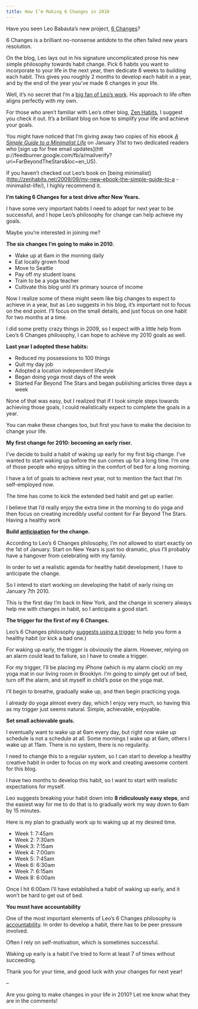 ```yaml
---
title: How I’m Making 6 Changes in 2010
---
```


Have you seen Leo Babauta’s new project, [6
Changes](http://www.6changes.com/)?

6 Changes is a brilliant no-nonsense antidote to the often failed new years
resolution.

On the blog, Leo lays out in his signature uncomplicated prose his new simple
philosophy towards habit change. Pick 6 habits you want to incorporate to your
life in the next year, then dedicate 8 weeks to building each habit. This
gives you roughly 2 months to develop each habit in a year, and by the end of
the year you’ve made 6 changes in your life.

Well, it’s no secret that I’m a [big fan of Leo’s
work](http://www.farbeyondthestars.com/?p=569). His approach to life often
aligns perfectly with my own.

For those who aren’t familiar with Leo’s other blog, [Zen
Habits](http://www.zenhabits.net/), I suggest you check it out. It’s a
brilliant blog on how to simplify your life and achieve your goals.

You might have noticed that I’m giving away two copies of his ebook _[A Simple
Guide to a Minimalist Life](http://www.farbeyondthestars.com/?page_id=709)_ on
January 31st to two dedicated readers who [sign up for free email updates](htt
p://feedburner.google.com/fb/a/mailverify?uri=FarBeyondTheStars&loc=en_US).

If you haven’t checked out Leo’s book on [being
minimalist](http://zenhabits.net/2009/09/my-new-ebook-the-simple-guide-to-a
-minimalist-life/), I highly recommend it.

**I’m taking 6 Changes for a test drive after New Years.**

I have some very important habits I need to adopt for next year to be
successful, and I hope Leo’s philosophy for change can help achieve my goals.

Maybe you’re interested in joining me?

**The six changes I’m going to make in 2010.**

  * Wake up at 6am in the morning daily
  * Eat locally grown food
  * Move to Seattle
  * Pay off my student loans
  * Train to be a yoga teacher
  * Cultivate this blog until it’s primary source of income

Now I realize some of these might seem like big changes to expect to achieve
in a year, but as Leo suggests in his blog, it’s important not to focus on the
end point. I’ll focus on the small details, and just focus on one habit for
two months at a time.

I did some pretty crazy things in 2009, so I expect with a little help from
Leo’s 6 Changes philosophy, I can hope to achieve my 2010 goals as well.

**Last year I adopted these habits:**

  * Reduced my possessions to 100 things
  * Quit my day job
  * Adopted a location independent lifestyle
  * Began doing yoga most days of the week
  * Started Far Beyond The Stars and began publishing articles three days a week

None of that was easy, but I realized that if I took simple steps towards
achieving those goals, I could realistically expect to complete the goals in a
year.

You can make these changes too, but first you have to make the decision to
change your life.

**My first change for 2010: becoming an early riser.**

I’ve decide to build a habit of waking up early for my first big change. I’ve
wanted to start waking up before the sun comes up for a long time. I’m one of
those people who enjoys sitting in the comfort of bed for a long morning.

I have a lot of goals to achieve next year, not to mention the fact that I’m
self-employed now.

The time has come to kick the extended bed habit and get up earlier.

I believe that I’d really enjoy the extra time in the morning to do yoga and
then focus on creating incredibly useful content for Far Beyond The Stars.
Having a healthy work

**Build **[**anticipation**](http://6changes.com/post/296037328/anticipation)** for the change.**

According to Leo’s 6 Changes philosophy, I’m not allowed to start exactly on
the 1st of January. Start on New Years is just too dramatic, plus I’ll
probably have a hangover from celebrating with my family.

In order to set a realistic agenda for healthy habit development, I have to
anticipate the change.

So I intend to start working on developing the habit of early rising on
January 7th 2010.

This is the first day I’m back in New York, and the change in scenery always
help me with changes in habit, so I anticipate a good start.

**The trigger for the first of my 6 Changes.**

Leo’s 6 Changes philosophy [suggests using a
trigger](http://6changes.com/post/288258857/triggers) to help you form a
healthy habit (or kick a bad one.)

For waking up early, the trigger is obviously the alarm. However, relying on
an alarm could lead to failure, so I have to create a trigger.

For my trigger, I’ll be placing my iPhone (which is my alarm clock) on my yoga
mat in our living room in Brooklyn. I’m going to simply get out of bed, turn
off the alarm, and sit myself in child’s pose on the yoga mat.

I’ll begin to breathe, gradually wake up, and then begin practicing yoga.

I already do yoga almost every day, which I enjoy very much, so having this as
my trigger just seems natural. Simple, achievable, enjoyable.

**Set small achievable goals.**

I eventually want to wake up at 6am every day, but right now wake up schedule
is not a schedule at all. Some mornings I wake up at 6am, others I wake up at
11am. There is no system, there is no regularity.

I need to change this to a regular system, so I can start to develop a healthy
creative habit in order to focus on my work and creating awesome content for
this blog.

I have two months to develop this habit, so I want to start with realistic
expectations for myself.

Leo suggests breaking your habit down into **8 ridiculously easy steps**, and
the easiest way for me to do that is to gradually work my way down to 6am by
15 minutes.

Here is my plan to gradually work up to waking up at my desired time.

  * Week 1: 7:45am
  * Week 2: 7:30am
  * Week 3: 7:15am
  * Week 4: 7:00am
  * Week 5: 7:45am
  * Week 6: 6:30am
  * Week 7: 6:15am
  * Week 8: 6:00am

Once I hit 6:00am I’ll have established a habit of waking up early, and it
won’t be hard to get out of bed.

**You must have accountability**

One of the most important elements of Leo’s 6 Changes philosophy is
[accountability](http://6changes.com/post/284561373/accountability). In order
to develop a habit, there has to be peer pressure involved.

Often I rely on self-motivation, which is sometimes successful.

Waking up early is a habit I’ve tried to form at least 7 of times without
succeeding.

Thank you for your time, and good luck with your changes for next year!

–

Are you going to make changes in your life in 2010? Let me know what they are
in the comments!